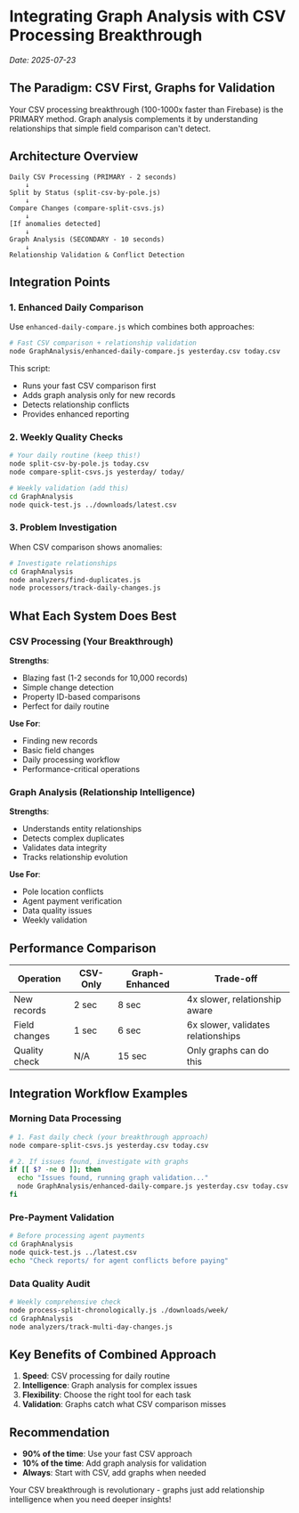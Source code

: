# Integrating Graph Analysis with CSV Processing Breakthrough

*Date: 2025-07-23*

## The Paradigm: CSV First, Graphs for Validation

Your CSV processing breakthrough (100-1000x faster than Firebase) is the PRIMARY method. Graph analysis complements it by understanding relationships that simple field comparison can't detect.

## Architecture Overview

```
Daily CSV Processing (PRIMARY - 2 seconds)
    ↓
Split by Status (split-csv-by-pole.js)
    ↓
Compare Changes (compare-split-csvs.js)
    ↓
[If anomalies detected]
    ↓
Graph Analysis (SECONDARY - 10 seconds)
    ↓
Relationship Validation & Conflict Detection
```

## Integration Points

### 1. Enhanced Daily Comparison
Use `enhanced-daily-compare.js` which combines both approaches:

```bash
# Fast CSV comparison + relationship validation
node GraphAnalysis/enhanced-daily-compare.js yesterday.csv today.csv
```

This script:
- Runs your fast CSV comparison first
- Adds graph analysis only for new records
- Detects relationship conflicts
- Provides enhanced reporting

### 2. Weekly Quality Checks
```bash
# Your daily routine (keep this!)
node split-csv-by-pole.js today.csv
node compare-split-csvs.js yesterday/ today/

# Weekly validation (add this)
cd GraphAnalysis
node quick-test.js ../downloads/latest.csv
```

### 3. Problem Investigation
When CSV comparison shows anomalies:
```bash
# Investigate relationships
cd GraphAnalysis
node analyzers/find-duplicates.js
node processors/track-daily-changes.js
```

## What Each System Does Best

### CSV Processing (Your Breakthrough)
**Strengths**:
- Blazing fast (1-2 seconds for 10,000 records)
- Simple change detection
- Property ID-based comparisons
- Perfect for daily routine

**Use For**:
- Finding new records
- Basic field changes
- Daily processing workflow
- Performance-critical operations

### Graph Analysis (Relationship Intelligence)
**Strengths**:
- Understands entity relationships
- Detects complex duplicates
- Validates data integrity
- Tracks relationship evolution

**Use For**:
- Pole location conflicts
- Agent payment verification
- Data quality issues
- Weekly validation

## Performance Comparison

| Operation | CSV-Only | Graph-Enhanced | Trade-off |
|-----------|----------|----------------|-----------|
| New records | 2 sec | 8 sec | 4x slower, relationship aware |
| Field changes | 1 sec | 6 sec | 6x slower, validates relationships |
| Quality check | N/A | 15 sec | Only graphs can do this |

## Integration Workflow Examples

### Morning Data Processing
```bash
# 1. Fast daily check (your breakthrough approach)
node compare-split-csvs.js yesterday.csv today.csv

# 2. If issues found, investigate with graphs
if [[ $? -ne 0 ]]; then
  echo "Issues found, running graph validation..."
  node GraphAnalysis/enhanced-daily-compare.js yesterday.csv today.csv
fi
```

### Pre-Payment Validation
```bash
# Before processing agent payments
cd GraphAnalysis
node quick-test.js ../latest.csv
echo "Check reports/ for agent conflicts before paying"
```

### Data Quality Audit
```bash
# Weekly comprehensive check
node process-split-chronologically.js ./downloads/week/
cd GraphAnalysis
node analyzers/track-multi-day-changes.js
```

## Key Benefits of Combined Approach

1. **Speed**: CSV processing for daily routine
2. **Intelligence**: Graph analysis for complex issues
3. **Flexibility**: Choose the right tool for each task
4. **Validation**: Graphs catch what CSV comparison misses

## Recommendation

- **90% of the time**: Use your fast CSV approach
- **10% of the time**: Add graph analysis for validation
- **Always**: Start with CSV, add graphs when needed

Your CSV breakthrough is revolutionary - graphs just add relationship intelligence when you need deeper insights!